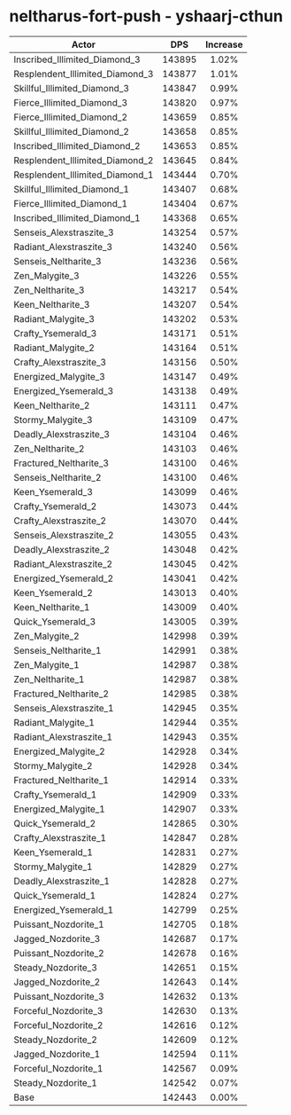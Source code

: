 # neltharus-fort-push - yshaarj-cthun
| Actor | DPS | Increase |
|---|:---:|:---:|
|Inscribed_Illimited_Diamond_3|143895|1.02%|
|Resplendent_Illimited_Diamond_3|143877|1.01%|
|Skillful_Illimited_Diamond_3|143847|0.99%|
|Fierce_Illimited_Diamond_3|143820|0.97%|
|Fierce_Illimited_Diamond_2|143659|0.85%|
|Skillful_Illimited_Diamond_2|143658|0.85%|
|Inscribed_Illimited_Diamond_2|143653|0.85%|
|Resplendent_Illimited_Diamond_2|143645|0.84%|
|Resplendent_Illimited_Diamond_1|143444|0.70%|
|Skillful_Illimited_Diamond_1|143407|0.68%|
|Fierce_Illimited_Diamond_1|143404|0.67%|
|Inscribed_Illimited_Diamond_1|143368|0.65%|
|Senseis_Alexstraszite_3|143254|0.57%|
|Radiant_Alexstraszite_3|143240|0.56%|
|Senseis_Neltharite_3|143236|0.56%|
|Zen_Malygite_3|143226|0.55%|
|Zen_Neltharite_3|143217|0.54%|
|Keen_Neltharite_3|143207|0.54%|
|Radiant_Malygite_3|143202|0.53%|
|Crafty_Ysemerald_3|143171|0.51%|
|Radiant_Malygite_2|143164|0.51%|
|Crafty_Alexstraszite_3|143156|0.50%|
|Energized_Malygite_3|143147|0.49%|
|Energized_Ysemerald_3|143138|0.49%|
|Keen_Neltharite_2|143111|0.47%|
|Stormy_Malygite_3|143109|0.47%|
|Deadly_Alexstraszite_3|143104|0.46%|
|Zen_Neltharite_2|143103|0.46%|
|Fractured_Neltharite_3|143100|0.46%|
|Senseis_Neltharite_2|143100|0.46%|
|Keen_Ysemerald_3|143099|0.46%|
|Crafty_Ysemerald_2|143073|0.44%|
|Crafty_Alexstraszite_2|143070|0.44%|
|Senseis_Alexstraszite_2|143055|0.43%|
|Deadly_Alexstraszite_2|143048|0.42%|
|Radiant_Alexstraszite_2|143045|0.42%|
|Energized_Ysemerald_2|143041|0.42%|
|Keen_Ysemerald_2|143013|0.40%|
|Keen_Neltharite_1|143009|0.40%|
|Quick_Ysemerald_3|143005|0.39%|
|Zen_Malygite_2|142998|0.39%|
|Senseis_Neltharite_1|142991|0.38%|
|Zen_Malygite_1|142987|0.38%|
|Zen_Neltharite_1|142987|0.38%|
|Fractured_Neltharite_2|142985|0.38%|
|Senseis_Alexstraszite_1|142945|0.35%|
|Radiant_Malygite_1|142944|0.35%|
|Radiant_Alexstraszite_1|142943|0.35%|
|Energized_Malygite_2|142928|0.34%|
|Stormy_Malygite_2|142928|0.34%|
|Fractured_Neltharite_1|142914|0.33%|
|Crafty_Ysemerald_1|142909|0.33%|
|Energized_Malygite_1|142907|0.33%|
|Quick_Ysemerald_2|142865|0.30%|
|Crafty_Alexstraszite_1|142847|0.28%|
|Keen_Ysemerald_1|142831|0.27%|
|Stormy_Malygite_1|142829|0.27%|
|Deadly_Alexstraszite_1|142828|0.27%|
|Quick_Ysemerald_1|142824|0.27%|
|Energized_Ysemerald_1|142799|0.25%|
|Puissant_Nozdorite_1|142705|0.18%|
|Jagged_Nozdorite_3|142687|0.17%|
|Puissant_Nozdorite_2|142678|0.16%|
|Steady_Nozdorite_3|142651|0.15%|
|Jagged_Nozdorite_2|142643|0.14%|
|Puissant_Nozdorite_3|142632|0.13%|
|Forceful_Nozdorite_3|142630|0.13%|
|Forceful_Nozdorite_2|142616|0.12%|
|Steady_Nozdorite_2|142609|0.12%|
|Jagged_Nozdorite_1|142594|0.11%|
|Forceful_Nozdorite_1|142567|0.09%|
|Steady_Nozdorite_1|142542|0.07%|
|Base|142443|0.00%|
